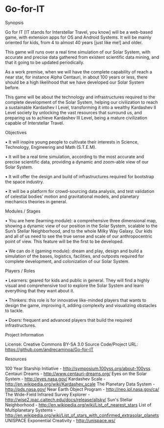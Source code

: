 Go-for-IT
=========

Synopsis

Go for IT [IT stands for Interstellar Travel, you know] will be a web-based game, with extension apps for OS and Android Systems. It will be mainly oriented for kids, from 4 to almost 40 years [just like me!] and older.

This game will runs over a real time simulation of our Solar System, with accurate and precise data gathered from existent scientific data mining, and that it going to be updated periodically.

As a work premise, when we will have the complete capability of reach a near star, for instance Alpha Centauri, in about 100 years or less, there should be a high likelihood that we have developed our Solar System before.

This game will be about the technology and infrastructures required to the complete development of the Solar System, helping our civilization to reach a sustainable Kardashev I Level, transforming it into a wealthy Kardashev II Level society by unlocking the vast resources that surround us, and preparing us to achieve Kardashev III Level, being a mature civilization capable of Interstellar Travel.

Objectives

• It will inspire young people to cultivate their interests in Science, Technology, Engineering and Math (S.T.E.M).

• It will be a real time simulation, according to the most accurate and precise scientific data, providing a dynamic and zoom-able view of our Solar System.

• It will offer the design and build of infrastructures required for bootstrap the space industry.

• It will be a platform for crowd-sourcing data analysis, and test validation of celestial bodies’ motion and gravitational models, and planetary mechanics theories in general.

Modules / Stages

• You are here (learning module):  a comprehensive three dimensional map, showing a dynamic view of our position in the Solar System, scalable to the Sun’s Stellar Neighborhood, and to the whole Milky Way Galaxy. Our kids and all of us need to see the true sense and  scale of our anthropocentric point of view. This feature will be the first to be developed.

• We can do it (gaming module): dream and play, design and build a simulation of the bases, logistics, facilities, and outposts required for complete development, and colonization of our Solar System.

Players / Roles

• Learners: geared for kids and public in general. They will find a highly visual and comprehensive tool to explore the Solar System and learn everything that they want about it.

• Thinkers: this role is for innovative like-minded players that wants to design the game, improving it, adding complexity and visualizing obstacles to tackle.

• Doers: frequent and advanced players that build the required infrastructures.

Project Information

License: Creative Commons BY-SA 3.0
Source Code/Project URL: https://github.com/andrecaminoa/Go-for-IT

Resources

100 Year Starship Initiative - http://symposium.100yss.org/about-100yss
Centauri Dreams - http://www.centauri-dreams.org/
Eyes on the Solar System - http://eyes.nasa.gov/
Kardashev Scale - http://en.wikipedia.org/wiki/Kardashev_scale
The Planetary Data System - http://pds.nasa.gov/
Near Earth Object Program - http://neo.jpl.nasa.gov/ca/
The Wide-Field Infrared Survey Explorer - http://wise2.ipac.caltech.edu/docs/release/allsky/
Sun's Stellar Neighborhood - http://en.wikipedia.org/wiki/List_of_nearest_stars
List of Multiplanetary Systems - http://en.wikipedia.org/wiki/List_of_stars_with_confirmed_extrasolar_planets
UNISPACE Exponential Creativity - http://unispace.ws/

